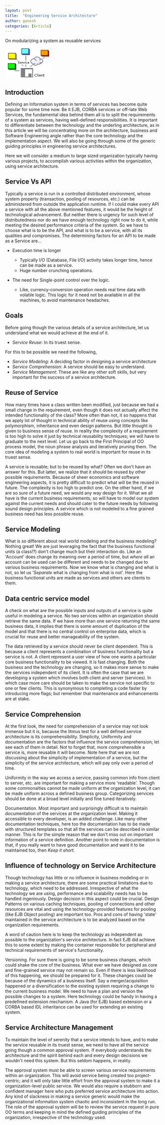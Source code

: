 ```yaml
---
layout: post
title:  "Engineering Service Architecture"
author: ganesh
categories: [Article]
---
```


On modularizing a system as reusable services

![service architecture](/assets/images/Engineering%20Service%20Architecture/1793b2683f36f043e273a55c2f56e6f4.jpg)

## Introduction

Defining an Information system in terms of services has become quite popular for some time now. Be it EJB, CORBA services or off-late Web Services, the fundamental idea behind them all is to split the requirements of a system as services, having well-defined responsibilities. It is important to differentiate between the technology and the underling architecture, as in this article we will be concentrating more on the architecture, business and Software Engineering angle rather than the core technology and the implementation aspect. We will also be going through some of the generic guiding principles in engineering service architectures.

Here we will consider a medium to large sized organization typically having various projects, to accomplish various activities within the organization, using service architecture.

## Service Vs API

Typically a service is run in a controlled distributed environment, whose system property (transaction, pooling of resources, etc.) can be administered from outside the application runtime. If I could make every API a service with all the above mentioned features, it would be the height of technological advancement. But neither there is urgency for such level of distributedness nor do we have enough technology right now to do it, while meeting the desired performance criteria of the system. So we have to choose what is to be the API, and what is to be a service, with all its qualities and compromises. The determining factors for an API to be made as a Service are...

*   Execution time is longer

    *   Typically I/O (Database, File I/O) activity takes longer time, hence can be made as a service.
    *   Huge number crunching operations.
*   The need for Single-point control over the logic.

    *   Like, currency-conversion operation needs real time data with volatile logic. This logic for it need not be available in all the machines, to avoid maintenance headaches.

## Goals

Before going though the various details of a service architecture, let us understand what we would achieve at the end of it.

*   *Service Reuse*: In its truest sense.

For this to be possible we need the following,

*   *Service Modeling*: A deciding factor in designing a service architecture
*   *Service Comprehension*: A service should be easy to understand.
*   *Service Management*: These are like any other soft skills, but very important for the success of a service architecture.

## Reuse of Service

How many times have a class written been modified, just because we had a small change in the requirement, even though it does not actually affect the intended functionality of the class? More often than not, it so happens that we apply lot of thought in technical ability of reuse using concepts like polymorphism, inheritance and even design patterns. But little thought is given to business sense of reuse. In reality the complexity of a requirement is too high to solve it just by technical reusability techniques; we will have to graduate to the next level. Let us go back to the First Principal of OO process model, the noun phrase analysis and iteratively pruning them. The core idea of modeling a system to real world is important for reuse in its truest sense.

A service is reusable; but to be reused by what? Often we don't have an answer for this. But latter, we realize that it should be reused by other possible requirements. Because of sheer economics and software engineering aspects, it is pretty difficult to predict what will be the reused in future. The complexity is too high to predict one. On the other hand, if we are so sure of a future need, we would any way design for it. What we all have is the current business requirements; so will have to model our system against the current needs and should cater to the future needs by following sound design principles. A service which is not modeled to a fine grained business need has less possible reuse.

## Service Modeling

What is so different about real world modeling and the business modeling? Nothing great! We are just leveraging the fact that the business functional units (a class!?) don't change much but their interaction do. Like an 'Account' does change its meaning over a period of time, but *where all* an account can be used can be different and needs to be changed due to various business requirements. Now we know what is changing and what is not, so let us '*Separate* what is changing from what is not'. Here the business functional units are made as services and others are clients to them.

## Data centric service model

A check on what are the possible inputs and outputs of a service is quite useful in modeling a service. No two services within an organization should retrieve the same data. If we have more than one service returning the same business data, it implies that there is some amount of duplication of the model and that there is no central control on enterprise data, which is crucial for reuse and better manageability of the system.

The data retrieved by a service should never be client dependent. This is because a client represents a combination of business functionality but a service is not. A client represent a user view of how one wants a particular core business functionality to be viewed. It is fast changing. Both the business and the technology are changing, so it makes more sense to make the services independent of its client. It is often the case that we are developing a system which involves both client and server (services). In which case more care should be taken to make the service not specific to one or few clients. This is synonymous to completing a code faster by introducing more flags; but remember that maintenance and enhancements are at stake.

## Service Comprehension

At the first look, the need for comprehension of a service may not look immense but it is, because the litmus test for a well defined service architecture is its comprehensibility. Simplicity, Uniformity and documentation are the factors that influence the service comprehension; let see each of them in detail. Not to forget that, more comprehensible a service is, more reusable it will become. Note here that we are not discussing about the simplicity of implementation of a service, but the simplicity of the service architecture, which will pay only over a period of time.

Uniformity in the way we access a service, passing common info from client to server, etc. are important for making a service more 'readable'. Though some commonalties cannot be made uniform at the organization level, it can be made uniform across a defined business group. Categorizing services should be done at a broad level initially and fine tuned iteratively.

Documentation. Most important and surprisingly difficult is to maintain documentation of the services at the organization level. Making it accessible to every developer, is an added challenge. Like many other documentation techniques, here too the documentation has to be made with structured templates so that all the services can be described in similar manner. This is for the simple reason that we don't miss out on important information of a service definition. Another point to note in documentation is that, if you really want to have good documentation and want it to be maintained too, then *Keep it short*.

## Influence of technology on Service Architecture

Though technology has little or no influence in business modeling or in making a service architecture, there are some practical limitations due to technology, which need to be addressed. Irrespective of what the technology we are using, performance and scalability needs has to be handled ingeniously. Design decision in this aspect could be crucial. Design Patterns on various caching techniques, pooling of connections and other resources are vital and using the technology-provided features for pooling (like EJB Object pooling) are important too. Pros and cons of having 'state' maintained in the service architecture is to be analyzed based on the organization requirements.

A word of caution here is to keep the technology as independent as possible to the organization's service architecture. In fact EJB did achieve this to some extent by making the container responsible for peripheral and technical requirements of service's functionality.

Versioning. For sure there is going to be some business changes, which could shake the core of the business. What ever we have designed as core and fine-grained service may not remain so. Even if there is less likelihood of this happening, we should be prepared for it. These changes could be because of the dynamics of a business itself. Say a merger/acquisition happened or a diversification to the existing system requiring a change to the current business model. We need to have a plan and version the possible changes to a system. Here technology could be handy in having a predefined extension mechanism. A Java (for EJB) based extension or a CORBA based IDL inheritance can be used for extending an existing system.

## Service Architecture Management

To maintain the level of serenity that a service intends to have, and to make the service reusable in its truest sense, we need to have all the service going though a common approval system. If everybody understands the architecture and the spirit behind each and every design decisions we wouldn't need this system. But this seldom happens, in reality.

The approval system must be able to screen various service requirements within an organization. This will avoid service being created too project-centric; and it will only take little effort from the approval system to make it a organization-level public service. We would also require a stubborn and confident manager here who puts preferred service architecture into action. Any kind of slackness in making a service generic would make the organizational information system chaotic and inconsistent in the long run. The role of the approval system will be to review the service request in pure OO terms and keeping in mind the defined guiding principles of the organization, irrespective of the technology used.

